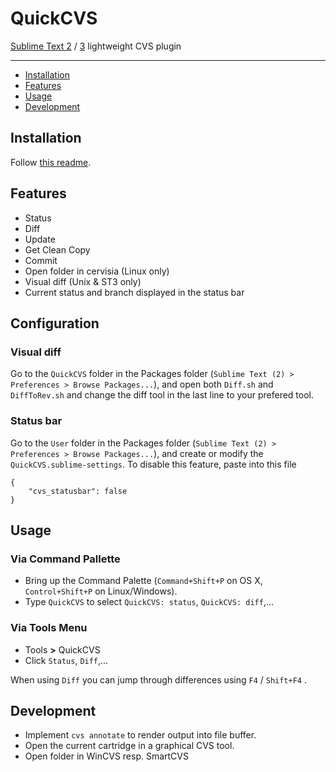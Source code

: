 # QuickCVS

[Sublime Text 2](http://www.sublimetext.com/2) / [3](http://www.sublimetext.com/3) lightweight CVS plugin

---

- [Installation](#installation)
- [Features](#features)
- [Usage](#usage)
- [Development](#development-todo)


## Installation

Follow [this readme](https://github.com/ePages-rnd/sublimetext-plugins).


## Features

* Status
* Diff
* Update
* Get Clean Copy
* Commit
* Open folder in cervisia (Linux only)
* Visual diff (Unix & ST3 only)
* Current status and branch displayed in the status bar

## Configuration 

### Visual diff

Go to the `QuickCVS` folder in the Packages folder (`Sublime Text (2) > Preferences > Browse Packages...`), and open both `Diff.sh` and `DiffToRev.sh` and change the diff tool in the last line to your prefered tool.

### Status bar

Go to the `User` folder in the Packages folder (`Sublime Text (2) > Preferences > Browse Packages...`), and create or modify the `QuickCVS.sublime-settings`. To disable this feature, paste into this file
```
{
    "cvs_statusbar": false
}
```

## Usage

### Via Command Pallette
 * Bring up the Command Palette (`Command+Shift+P` on OS X, `Control+Shift+P` on Linux/Windows).
 * Type `QuickCVS` to select `QuickCVS: status`, `QuickCVS: diff`,...

### Via Tools Menu
 * Tools **>** QuickCVS
 * Click `Status`, `Diff`,...

When using `Diff` you can jump through differences using `F4` / `Shift+F4` .

Development
-----------
* Implement `cvs annotate` to render output into file buffer.
* Open the current cartridge in a graphical CVS tool.
* Open folder in WinCVS resp. SmartCVS
